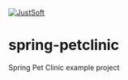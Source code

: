 [![JustSoft](https://circleci.com/gh/JustMax10001001/spring-petclinic.svg?style=svg)](https://github.com/JustMax10001001/spring-petclinic/issues)

# spring-petclinic
Spring Pet Clinic example project

